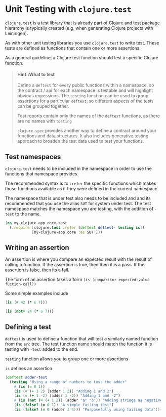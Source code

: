 # Unit Testing with `clojure.test`

`clojure.test` is a test library that is already part of Clojure and test package hierarchy is typically created (e.g. when generating Clojure projects with Leiningen).

As with other unit testing libraries you use `clojure.test` to write test.  These tests are defined as functions that contain one or more assertions.

As a general guideline, a Clojure test function should test a specific Clojure function.


> #### Hint::What to test
> Define a `deftest` for every public functions within a namespace, so the contract / api for each namespace is testable and will highlight obvious regressions.
> The `testing` function can be used to group assertions for a particular `deftest`, so different aspects of the tests can be grouped together.
>
> Test reports contain only the names of the `deftest` functions, as there are no names with `testing`
>
> `clojure.spec` provides another way to define a contract around your functions and data structures.  It also includes generative testing approach to broaden the test data used to test your functions.


## Test namespaces

`clojure.test` needs to be included in the namespace in order to use the functions that namespace provides.

The recommended syntax is to `:refer` the specific functions which makes those functions available as if they were defined in the current namespace.

The namespace that is under test also needs to be included and and its recommended that you use the alias `SUT` for system under test.  The test namespace matches the namespace you are testing, with the addition of `-test` to the name.

```clojure
(ns my-clojure-app.core-test
  (:require [clojure.test :refer [deftest deftest- testing is]]
            [my-clojure-app.core :as SUT ]))
```


## Writing an assertion

An assertion is where you compare an expected result with the result of calling a function.  If the assertion is true, then then it is a pass.  If the assertion is false, then its a fail.

The form of an assertion takes a form `(is (comparitor expected-value fuction-call))`

Some simple examples include
```clojure
(is (= 42 (* 6 7)))

(is (not= 24 (* 6 7)))
```


## Defining a test

`deftest` is used to define a function that will test a similarly named function from the `src` tree.  The test function name should match the function it is testing with `-test` added to the end.

`testing` function allows you to group one or more assertions

`is` defines an assertion

```clojure
(deftest adder-test
  (testing "Using a range of numbers to test the adder"
    #_(is (= 0 1))
    (is (= (+ 1 2) (adder 1 2)) "Adding 1 and 2")
    (is (= (+ 1 -2) (adder 1 -2)) "Adding 1 and -2")
    #_(is (not (= (+ 1 2)) (adder "a" "b")) "Adding strings as negative test")
    (is (false? (= 0 1)) "A simple failing test")
    (is (false? (= 0 (adder 3 4))) "Purposefully using failing data")))
```
